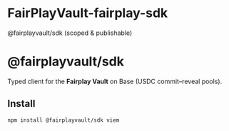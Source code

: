 # FairPlayVault-fairplay-sdk
@fairplayvault/sdk (scoped &amp; publishable)
# @fairplayvault/sdk

Typed client for the **Fairplay Vault** on Base (USDC commit–reveal pools).

## Install

```bash
npm install @fairplayvault/sdk viem
